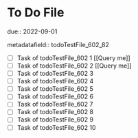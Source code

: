 # To Do File

due:: 2022-09-01

metadatafield:: todoTestFile_602_82

- [ ] Task of todoTestFile_602 1 [[Query me]]
- [ ] Task of todoTestFile_602 2 [[Query me]]
- [ ] Task of todoTestFile_602 3
- [ ] Task of todoTestFile_602 4
- [ ] Task of todoTestFile_602 5
- [ ] Task of todoTestFile_602 6
- [ ] Task of todoTestFile_602 7
- [ ] Task of todoTestFile_602 8
- [ ] Task of todoTestFile_602 9
- [ ] Task of todoTestFile_602 10